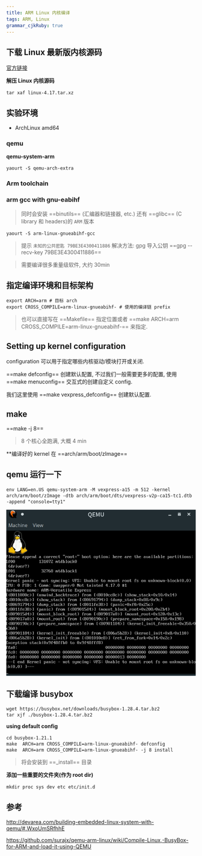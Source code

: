 ```yaml
---
title: ARM Linux 内核编译
tags: ARM, Linux
grammar_cjkRuby: true
---
```



## 下载 Linux 最新版内核源码

[官方链接](https://cdn.kernel.org/pub/linux/kernel/v4.x/linux-4.17.tar.xz)

**解压 Linux 内核源码**

```shell
tar xaf linux-4.17.tar.xz 
```

## 实验环境

* ArchLinux amd64

### qemu

**qemu-system-arm**

```shell
yaourt -S qemu-arch-extra
```

### Arm toolchain

### arm gcc with gnu-eabihf

> 同时会安装 ==binutils== (汇编器和链接器, etc.) 还有 ==glibc== (C library 和 headers)的 `ARM` 版本


```shell
yaourt -S arm-linux-gnueabihf-gcc
```

> 提示 `未知的公共密匙 79BE3E4300411886`
> 解决方法: gpg 导入公钥 ==gpg --recv-key 79BE3E4300411886==

> 需要编译很多重量级软件, 大约 30min

## 指定编译环境和目标架构

```shell
export ARCH=arm # 目标 arch
export CROSS_COMPILE=arm-linux-gnueabihf- # 使用的编译链 prefix
```

> 也可以直接写在 ==Makefile== 指定位置或者 ==make ARCH=arm CROSS_COMPILE=arm-linux-gnueabihf-== 来指定.

## Setting up kernel configuration

configuration 可以用于指定哪些内核驱动/模块打开或关闭.

==make defconfig== 创建默认配置, 不过我们一般需要更多的配置, 使用 ==make menuconfig== 交互式的创建自定义 config.

我们这里使用 ==make vexpress_defconfig== 创建默认配置.

## make

==make -j 8==

> 8 个核心全跑满, 大概 4 min

**编译好的 kernel 在 ==arch/arm/boot/zImage==

## qemu 运行一下

```
env LANG=en.US qemu-system-arm -M vexpress-a15 -m 512 -kernel arch/arm/boot/zImage -dtb arch/arm/boot/dts/vexpress-v2p-ca15-tc1.dtb -append "console=tty1"
```

![效果图](./images/1528441438781.png)

## 下载编译 busybox

```shell
wget https://busybox.net/downloads/busybox-1.28.4.tar.bz2
tar xjf ./busybox-1.28.4.tar.bz2
```

**using default config**

```shell
cd busybox-1.21.1
make  ARCH=arm CROSS_COMPILE=arm-linux-gnueabihf- defconfig
make  ARCH=arm CROSS_COMPILE=arm-linux-gnueabihf- -j 8 install
```

> 将会安装到 ==_install== 目录

**添加一些重要的文件夹(作为 root dir)**

```shell
mkdir proc sys dev etc etc/init.d
```

## 参考

http://devarea.com/building-embedded-linux-system-with-qemu/#.WxoUmSRfhhE

https://github.com/surajx/qemu-arm-linux/wiki/Compile-Linux,-BusyBox-for-ARM-and-load-it-using-QEMU